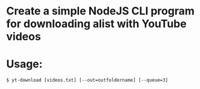 # Create a simple NodeJS CLI program for downloading alist with YouTube videos

# Usage:

```
$ yt-download [videos.txt] [--out=outfoldername] [--queue=3]
```